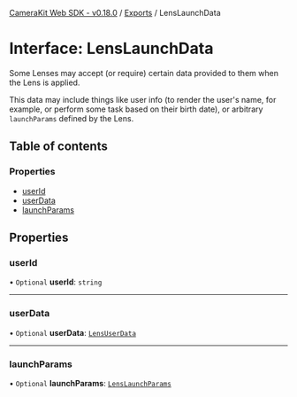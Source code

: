 [CameraKit Web SDK - v0.18.0](../README.md) / [Exports](../modules.md) / LensLaunchData

# Interface: LensLaunchData

Some Lenses may accept (or require) certain data provided to them when the Lens is applied.

This data may include things like user info (to render the user's name, for example, or perform some task based on
their birth date), or arbitrary `launchParams` defined by the Lens.

## Table of contents

### Properties

- [userId](LensLaunchData.md#userid)
- [userData](LensLaunchData.md#userdata)
- [launchParams](LensLaunchData.md#launchparams)

## Properties

### userId

• `Optional` **userId**: `string`

___

### userData

• `Optional` **userData**: [`LensUserData`](LensUserData.md)

___

### launchParams

• `Optional` **launchParams**: [`LensLaunchParams`](../modules.md#lenslaunchparams)
